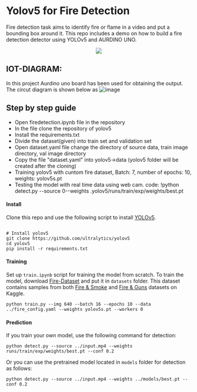 # Yolov5 for Fire Detection
Fire detection task aims to identify fire or flame in a video and put a bounding box around it. This repo includes a demo on how to build a fire detection detector using YOLOv5 and AURDINO UNO. 


<p align="center">
  <img src="results/result.gif" />
</p>


## IOT-DIAGRAM:
In this project Aurdino uno board has been used for obtaining the output. The circut diagram is shown below as
![image](https://user-images.githubusercontent.com/114398468/212620542-1d43ff3b-f32f-4c30-aea5-a2541f61e5ca.png)


## Step by step guide

- Open firedetection.ipynb file in the repository
- In the file clone the repository of yolov5
- Install the requirements.txt
- Divide the dataset(given) into train set and validation set
- Open dataset.yaml file change the directory of source data, train image directory, val image directory
- Copy the file "dataset.yaml" into yolov5->data (yolov5 folder will be created after the cloning)
- Training yolov5 with cuntom fire dataset, Batch: 7, number of epochs: 10, weights: yolov5s.pt
- Testing the model with real time data using web cam. code: !python detect.py --source 0--weights .yolov5/runs/train/exp/weights/best.pt

#### Install
Clone this repo and use the following script to install [YOLOv5](https://github.com/ultralytics/yolov5). 
```

# Install yolov5
git clone https://github.com/ultralytics/yolov5  
cd yolov5
pip install -r requirements.txt
```

#### Training
Set up ```train.ipynb``` script for training the model from scratch. To train the model, download [Fire-Dataset](https://drive.google.com/file/d/1TQKA9nzo0BVwtmojmSusDt5j02KWzIu9/view?usp=sharing) and put it in ```datasets``` folder. This dataset contains samples from both [Fire & Smoke](https://www.kaggle.com/dataclusterlabs/fire-and-smoke-dataset) and [Fire & Guns](https://www.kaggle.com/atulyakumar98/fire-and-gun-dataset) datasets on Kaggle.
```
python train.py --img 640 --batch 16 --epochs 10 --data ../fire_config.yaml --weights yolov5s.pt --workers 0
```
#### Prediction
If you train your own model, use the following command for detection:
```
python detect.py --source ../input.mp4 --weights runs/train/exp/weights/best.pt --conf 0.2
```
Or you can use the pretrained model located in ```models``` folder for detection as follows:
```
python detect.py --source ../input.mp4 --weights ../models/best.pt --conf 0.2
```





